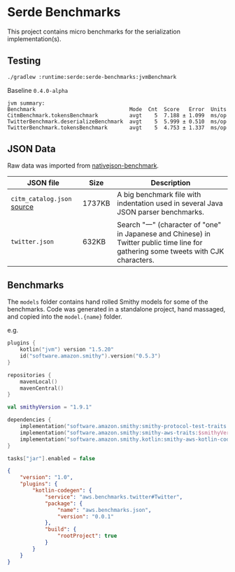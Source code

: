 # Serde Benchmarks

This project contains micro benchmarks for the serialization implementation(s).

## Testing

```sh
./gradlew :runtime:serde:serde-benchmarks:jvmBenchmark
```

Baseline `0.4.0-alpha`
```
jvm summary:
Benchmark                              Mode  Cnt  Score   Error  Units
CitmBenchmark.tokensBenchmark          avgt    5  7.188 ± 1.099  ms/op
TwitterBenchmark.deserializeBenchmark  avgt    5  5.999 ± 0.510  ms/op
TwitterBenchmark.tokensBenchmark       avgt    5  4.753 ± 1.337  ms/op
```

## JSON Data
Raw data was imported from [nativejson-benchmark](https://github.com/miloyip/nativejson-benchmark).

JSON file   | Size | Description
------------|------|-----------------------
`citm_catalog.json` [source](https://github.com/RichardHightower/json-parsers-benchmark/blob/master/data/citm_catalog.json) | 1737KB | A big benchmark file with indentation used in several Java JSON parser benchmarks.
`twitter.json` | 632KB | Search "一" (character of "one" in Japanese and Chinese) in Twitter public time line for gathering some tweets with CJK characters.


## Benchmarks

The `models` folder contains hand rolled Smithy models for some of the benchmarks. Code was generated in a standalone
project, hand massaged, and copied into the `model.{name}` folder. 

e.g.

```kotlin
plugins {
    kotlin("jvm") version "1.5.20"
    id("software.amazon.smithy").version("0.5.3")
}

repositories {
    mavenLocal()
    mavenCentral()
}

val smithyVersion = "1.9.1"

dependencies {
    implementation("software.amazon.smithy:smithy-protocol-test-traits:$smithyVersion")
    implementation("software.amazon.smithy:smithy-aws-traits:$smithyVersion")
    implementation("software.amazon.smithy.kotlin:smithy-aws-kotlin-codegen:0.4.0-alpha")
}

tasks["jar"].enabled = false
```

```json
{
    "version": "1.0",
    "plugins": {
        "kotlin-codegen": {
            "service": "aws.benchmarks.twitter#Twitter",
            "package": {
                "name": "aws.benchmarks.json",
                "version": "0.0.1"
            },
            "build": {
                "rootProject": true
            }
        }
    }
}
```